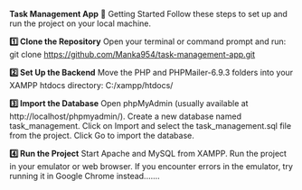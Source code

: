 **Task Management App**
📌 Getting Started
Follow these steps to set up and run the project on your local machine.

**1️⃣ Clone the Repository**
Open your terminal or command prompt and run:
git clone https://github.com/Manka954/task-management-app.git

**2️⃣ Set Up the Backend**
Move the PHP and PHPMailer-6.9.3 folders into your XAMPP htdocs directory:
C:/xampp/htdocs/

**3️⃣ Import the Database**
Open phpMyAdmin (usually available at http://localhost/phpmyadmin/).
Create a new database named task_management.
Click on Import and select the task_management.sql file from the project.
Click Go to import the database.

**4️⃣ Run the Project**
Start Apache and MySQL from XAMPP.
Run the project in your emulator or web browser.
If you encounter errors in the emulator, try running it in Google Chrome instead.......
